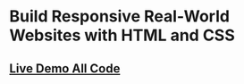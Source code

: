 # Build Responsive Real-World Websites with HTML and CSS
<h2><a href="https://codepen.io/collection/kNrxvq">Live Demo All Code </a></h2>


